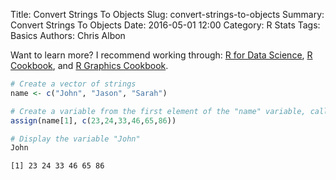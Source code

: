 Title: Convert Strings To Objects
Slug: convert-strings-to-objects
Summary: Convert Strings To Objects
Date: 2016-05-01 12:00
Category: R Stats
Tags: Basics
Authors: Chris Albon

Want to learn more? I recommend working through: [R for Data Science](http://amzn.to/2myxnhi), [R Cookbook](http://amzn.to/2lF6hkb), and [R Graphics Cookbook](http://amzn.to/2m0fcPL).


```R
# Create a vector of strings
name <- c("John", "Jason", "Sarah")
```


```R
# Create a variable from the first element of the "name" variable, called that element's string and give that variable from values.
assign(name[1], c(23,24,33,46,65,86))
```


```R
# Display the variable "John"
John
```




    [1] 23 24 33 46 65 86
